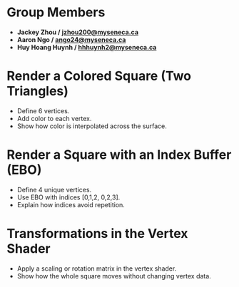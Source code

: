 # **Group Members**
- **Jackey Zhou / jzhou200@myseneca.ca**
- **Aaron Ngo / ango24@myseneca.ca** 
- **Huy Hoang Huynh / hhhuynh2@myseneca.ca** 

# **Render a Colored Square (Two Triangles)**
- Define 6 vertices.
- Add color to each vertex.
- Show how color is interpolated across the surface.

# **Render a Square with an Index Buffer (EBO)**
- Define 4 unique vertices.
- Use EBO with indices [0,1,2, 0,2,3].
- Explain how indices avoid repetition.
  
# **Transformations in the Vertex Shader**
- Apply a scaling or rotation matrix in the vertex shader.
- Show how the whole square moves without changing vertex data.
 
 
